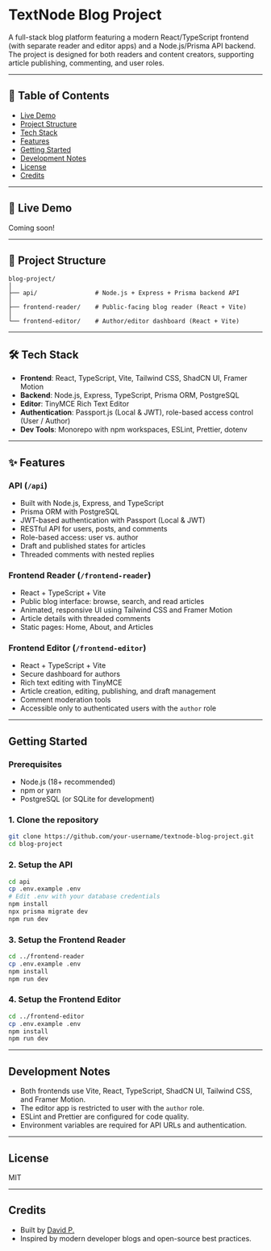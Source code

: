 # TextNode Blog Project

A full-stack blog platform featuring a modern React/TypeScript frontend (with separate reader and editor apps) and a Node.js/Prisma API backend. The project is designed for both readers and content creators, supporting article publishing, commenting, and user roles.

---

## 📖 Table of Contents

- [Live Demo](#-live-demo)
- [Project Structure](#-project-structure)
- [Tech Stack](#-tech-stack)
- [Features](#-features)
- [Getting Started](#getting-started)
- [Development Notes](#development-notes)
- [License](#license)
- [Credits](#credits)

---

## 🚀 Live Demo

Coming soon!

---

## 📁 Project Structure

```
blog-project/
│
├── api/                # Node.js + Express + Prisma backend API
│
├── frontend-reader/    # Public-facing blog reader (React + Vite)
│
└── frontend-editor/    # Author/editor dashboard (React + Vite)
```

---

## 🛠 Tech Stack

- **Frontend**: React, TypeScript, Vite, Tailwind CSS, ShadCN UI, Framer Motion
- **Backend**: Node.js, Express, TypeScript, Prisma ORM, PostgreSQL
- **Editor**: TinyMCE Rich Text Editor
- **Authentication**: Passport.js (Local & JWT), role-based access control (User / Author)
- **Dev Tools**: Monorepo with npm workspaces, ESLint, Prettier, dotenv

---

## ✨ Features

### API (`/api`)

- Built with Node.js, Express, and TypeScript
- Prisma ORM with PostgreSQL
- JWT-based authentication with Passport (Local & JWT)
- RESTful API for users, posts, and comments
- Role-based access: user vs. author
- Draft and published states for articles
- Threaded comments with nested replies

### Frontend Reader (`/frontend-reader`)

- React + TypeScript + Vite
- Public blog interface: browse, search, and read articles
- Animated, responsive UI using Tailwind CSS and Framer Motion
- Article details with threaded comments
- Static pages: Home, About, and Articles

### Frontend Editor (`/frontend-editor`)

- React + TypeScript + Vite
- Secure dashboard for authors
- Rich text editing with TinyMCE
- Article creation, editing, publishing, and draft management
- Comment moderation tools
- Accessible only to authenticated users with the `author` role

---

## Getting Started

### Prerequisites

- Node.js (18+ recommended)
- npm or yarn
- PostgreSQL (or SQLite for development)

### 1. Clone the repository

```bash
git clone https://github.com/your-username/textnode-blog-project.git
cd blog-project
```

### 2. Setup the API

```bash
cd api
cp .env.example .env
# Edit .env with your database credentials
npm install
npx prisma migrate dev
npm run dev
```

### 3. Setup the Frontend Reader

```bash
cd ../frontend-reader
cp .env.example .env
npm install
npm run dev
```

### 4. Setup the Frontend Editor

```bash
cd ../frontend-editor
cp .env.example .env
npm install
npm run dev
```

---

## Development Notes

- Both frontends use Vite, React, TypeScript, ShadCN UI, Tailwind CSS, and Framer Motion.
- The editor app is restricted to user with the `author` role.
- ESLint and Prettier are configured for code quality.
- Environment variables are required for API URLs and authentication.

---

## License

MIT

---

## Credits

- Built by [David P.](https://www.linkedin.com/in/davidp919)
- Inspired by modern developer blogs and open-source best practices.
